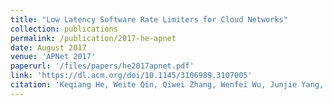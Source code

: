 ```yaml
---
title: "Low Latency Software Rate Limiters for Cloud Networks"
collection: publications
permalink: /publication/2017-he-apnet
date: August 2017
venue: 'APNet 2017'
paperurl: '/files/papers/he2017apnet.pdf'
link: 'https://dl.acm.org/doi/10.1145/3106989.3107005'
citation: 'Keqiang He, Weite Qin, Qiwei Zhang, Wenfei Wu, Junjie Yang, Tian Pan, Chengchen Hu, Jiao Zhang, Brent Stephens, Aditya Akella, Ying Zhang'
---
```


